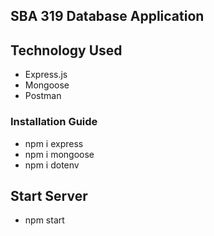 ## SBA 319 Database Application

## Technology Used
* Express.js
* Mongoose
* Postman

### Installation Guide
* npm i express
* npm i mongoose
* npm i dotenv

## Start Server
* npm start
